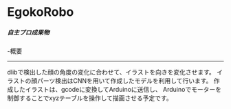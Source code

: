 # EgokoRobo
##### 自主プロ成果物

-概要
***

dlibで検出した顔の角度の変化に合わせて、イラストを向きを変化させます。
イラストの顔パーツ検出はCNNを用いて作成したモデルを利用して行います。
作成したイラストは、gcodeに変換してArduinoに送信し、
Arduinoでモーターを制御することでxyzテーブルを操作して描画させる予定です。
